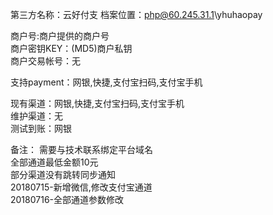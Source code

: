 第三方名称：云好付支 
档案位置：php@60.245.31.1\yhuhaopay
 
商户号:商户提供的商户号  
商户密钥KEY：(MD5)商户私钥  
商户交易帐号：无  
 
支持payment：网银,快捷,支付宝扫码,支付宝手机
 
现有渠道：网银,快捷,支付宝扫码,支付宝手机  
维护渠道：无  
测试到账：网银  
 
备注：
需要与技术联系绑定平台域名  
全部通道最低金额10元  
部分渠道没有跳转同步通知  
20180715-新增微信,修改支付宝通道  
20180716-全部通道参数修改
